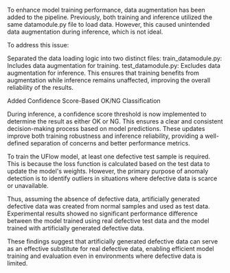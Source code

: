 To enhance model training performance, data augmentation has been added to the pipeline.
Previously, both training and inference utilized the same datamodule.py file to load data. However, this caused unintended data augmentation during inference, which is not ideal.

To address this issue:

Separated the data loading logic into two distinct files:
train_datamodule.py: Includes data augmentation for training.
test_datamodule.py: Excludes data augmentation for inference.
This ensures that training benefits from augmentation while inference remains unaffected, improving the overall reliability of the results.

Added Confidence Score-Based OK/NG Classification

During inference, a confidence score threshold is now implemented to determine the result as either OK or NG.
This ensures a clear and consistent decision-making process based on model predictions.
These updates improve both training robustness and inference reliability, providing a well-defined separation of concerns and better performance metrics.

To train the UFlow model, at least one defective test sample is required. This is because the loss function is calculated based on the test data to update the model's weights. However, the primary purpose of anomaly detection is to identify outliers in situations where defective data is scarce or unavailable.

Thus, assuming the absence of defective data, artificially generated defective data was created from normal samples and used as test data. Experimental results showed no significant performance difference between the model trained using real defective test data and the model trained with artificially generated defective data.

These findings suggest that artificially generated defective data can serve as an effective substitute for real defective data, enabling efficient model training and evaluation even in environments where defective data is limited.
